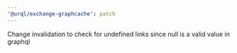```yaml
---
'@urql/exchange-graphcache': patch
---
```


Change invalidation to check for undefined links since null is a valid value in graphql
